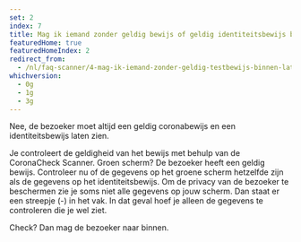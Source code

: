 ```yaml
---
set: 2
index: 7
title: Mag ik iemand zonder geldig bewijs of geldig identiteitsbewijs binnen laten?  
featuredHome: true
featuredHomeIndex: 2
redirect_from: 
  - /nl/faq-scanner/4-mag-ik-iemand-zonder-geldig-testbewijs-binnen-laten
whichversion:
  - 0g
  - 1g
  - 3g
---
```

Nee, de bezoeker moet altijd een geldig coronabewijs en een identiteitsbewijs laten zien.

Je controleert de geldigheid van het bewijs met behulp van de CoronaCheck Scanner. Groen scherm? De bezoeker heeft een geldig bewijs. Controleer nu of de gegevens op het groene scherm hetzelfde zijn als de gegevens op het identiteitsbewijs. Om de privacy van de bezoeker te beschermen zie je soms niet alle gegevens op jouw scherm. Dan staat er een streepje (-) in het vak. In dat geval hoef je alleen de gegevens te controleren die je wel ziet.

Check? Dan mag de bezoeker naar binnen.
